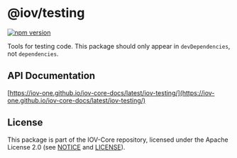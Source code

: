 # @iov/testing

[![npm version](https://img.shields.io/npm/v/@iov/testing.svg)](https://www.npmjs.com/package/@iov/testing)

Tools for testing code. This package should only appear in `devDependencies`, not `dependencies`.

## API Documentation

[https://iov-one.github.io/iov-core-docs/latest/iov-testing/](https://iov-one.github.io/iov-core-docs/latest/iov-testing/)

## License

This package is part of the IOV-Core repository, licensed under the Apache License 2.0
(see [NOTICE](https://github.com/iov-one/iov-core/blob/master/NOTICE) and [LICENSE](https://github.com/iov-one/iov-core/blob/master/LICENSE)).
